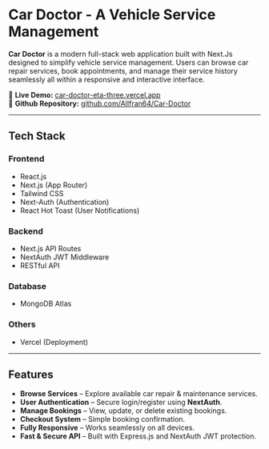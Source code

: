 # Car Doctor - A Vehicle Service Management

**Car Doctor** is a modern full-stack web application built with Next.Js designed to simplify vehicle service management. Users can browse car repair services, book appointments, and manage their service history seamlessly all within a responsive and interactive interface.

🔗 **Live Demo:** [car-doctor-eta-three.vercel.app](https://car-doctor-eta-three.vercel.app/)  
📂 **Github Repository:** [github.com/AlIfran64/Car-Doctor](https://github.com/AlIfran64/Car-Doctor)

---

## Tech Stack

### **Frontend**
- React.js
- Next.js (App Router)
- Tailwind CSS
- Next-Auth (Authentication)
- React Hot Toast (User Notifications)

### **Backend**
- Next.js API Routes
- NextAuth JWT Middleware
- RESTful API

### **Database**
- MongoDB Atlas

### **Others**
- Vercel (Deployment)

---

## Features

- **Browse Services** – Explore available car repair & maintenance services.  
- **User Authentication** – Secure login/register using **NextAuth**.    
- **Manage Bookings** – View, update, or delete existing bookings.  
- **Checkout System** – Simple booking confirmation.  
- **Fully Responsive** – Works seamlessly on all devices.  
- **Fast & Secure API** – Built with Express.js and NextAuth JWT protection.


